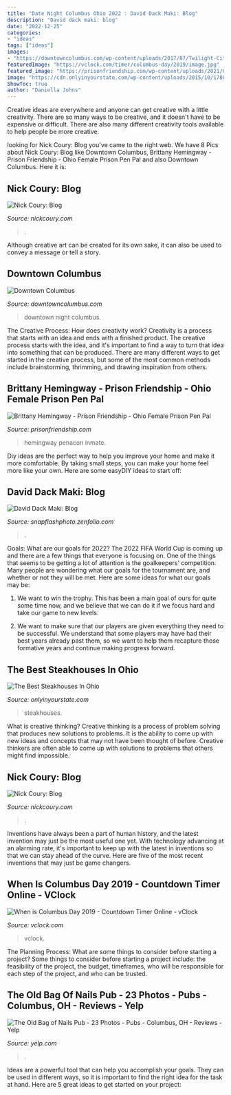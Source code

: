 ```yaml
---
title: "Date Night Columbus Ohio 2022 : David Dack Maki: Blog"
description: "David dack maki: blog"
date: "2022-12-25"
categories:
- "ideas"
tags: ["ideas"]
images:
- "https://downtowncolumbus.com/wp-content/uploads/2017/07/Twilight-Cityscape-web.jpg"
featuredImage: "https://vclock.com/timer/columbus-day/2019/image.jpg"
featured_image: "https://prisonfriendship.com/wp-content/uploads/2021/07/Brittany-H..png"
image: "https://cdn.onlyinyourstate.com/wp-content/uploads/2015/10/17804_10151467961099270_1559596711_n-700x259.jpg"
ShowToc: true
author: "Daniella Johns"
---
```



Creative ideas are everywhere and anyone can get creative with a little creativity. There are so many ways to be creative, and it doesn't have to be expensive or difficult. There are also many different creativity tools available to help people be more creative.

	

		
looking for Nick Coury: Blog you've came to the right web. We have 8 Pics about Nick Coury: Blog like Downtown Columbus, Brittany Hemingway - Prison Friendship - Ohio Female Prison Pen Pal and also Downtown Columbus. Here it is:
		
    
## Nick Coury: Blog

<img loading=lazy src="https://www.nickcoury.com/img/s/v-10/p899461594-6.jpg" onerror="this.onerror=null;this.src='https://tse3.mm.bing.net/th?id=OIP.Rf7h4PqTGnBotzGa3glqBwHaFS&amp;pid=15.1';" alt="Nick Coury: Blog">

_Source: nickcoury.com_

>. 

	

Although creative art can be created for its own sake, it can also be used to convey a message or tell a story.

    
## Downtown Columbus

<img loading=lazy src="https://downtowncolumbus.com/wp-content/uploads/2017/07/Twilight-Cityscape-web.jpg" onerror="this.onerror=null;this.src='https://tse4.mm.bing.net/th?id=OIP.a7_2MHSeNo1MinxUZXI5TAHaEO&amp;pid=15.1';" alt="Downtown Columbus">

_Source: downtowncolumbus.com_

>downtown night columbus. 

	

The Creative Process: How does creativity work?
Creativity is a process that starts with an idea and ends with a finished product. The creative process starts with the idea, and it's important to find a way to turn that idea into something that can be produced. There are many different ways to get started in the creative process, but some of the most common methods include brainstorming, thrimming, and drawing inspiration from others.

    
## Brittany Hemingway - Prison Friendship - Ohio Female Prison Pen Pal

<img loading=lazy src="https://prisonfriendship.com/wp-content/uploads/2021/07/Brittany-H..png" onerror="this.onerror=null;this.src='https://tse2.mm.bing.net/th?id=OIP.1H9um7xz9DckQ1jMXCZ1RgAAAA&amp;pid=15.1';" alt="Brittany Hemingway - Prison Friendship - Ohio Female Prison Pen Pal">

_Source: prisonfriendship.com_

>hemingway penacon inmate. 

	

Diy ideas are the perfect way to help you improve your home and make it more comfortable. By taking small steps, you can make your home feel more like your own. Here are some easyDIY ideas to start off: 

    
## David Dack Maki: Blog

<img loading=lazy src="https://snapflashphoto.zenfolio.com/img/s/v-10/p1175915164-5.jpg" onerror="this.onerror=null;this.src='https://tse4.mm.bing.net/th?id=OIP.rQHXiTybmYICrsTBC4n3VwHaJ4&amp;pid=15.1';" alt="David Dack Maki: Blog">

_Source: snapflashphoto.zenfolio.com_

>. 

	

Goals: What are our goals for 2022?
The 2022 FIFA World Cup is coming up and there are a few things that everyone is focusing on. One of the things that seems to be getting a lot of attention is the goalkeepers’ competition. Many people are wondering what our goals for the tournament are, and whether or not they will be met. Here are some ideas for what our goals may be: 
1) We want to win the trophy. This has been a main goal of ours for quite some time now, and we believe that we can do it if we focus hard and take our game to new levels. 

2) We want to make sure that our players are given everything they need to be successful. We understand that some players may have had their best years already past them, so we want to help them recapture those formative years and continue making progress forward.

    
## The Best Steakhouses In Ohio

<img loading=lazy src="https://cdn.onlyinyourstate.com/wp-content/uploads/2015/10/17804_10151467961099270_1559596711_n-700x259.jpg" onerror="this.onerror=null;this.src='https://tse4.mm.bing.net/th?id=OIP.z9LkYYKMhKDagPG4TV_99wHaCv&amp;pid=15.1';" alt="The Best Steakhouses In Ohio">

_Source: onlyinyourstate.com_

>steakhouses. 

	

What is creative thinking?
Creative thinking is a process of problem solving that produces new solutions to problems. It is the ability to come up with new ideas and concepts that may not have been thought of before. Creative thinkers are often able to come up with solutions to problems that others might find impossible.

    
## Nick Coury: Blog

<img loading=lazy src="https://www.nickcoury.com/img/s/v-10/p651539136-6.jpg" onerror="this.onerror=null;this.src='https://tse2.mm.bing.net/th?id=OIP.Vt5XS1gO08syCw3PlG_OjQHaE4&amp;pid=15.1';" alt="Nick Coury: Blog">

_Source: nickcoury.com_

>. 

	

Inventions have always been a part of human history, and the latest invention may just be the most useful one yet. With technology advancing at an alarming rate, it's important to keep up with the latest in inventions so that we can stay ahead of the curve. Here are five of the most recent inventions that may just be game changers.

    
## When Is Columbus Day 2019 - Countdown Timer Online - VClock

<img loading=lazy src="https://vclock.com/timer/columbus-day/2019/image.jpg" onerror="this.onerror=null;this.src='https://tse4.mm.bing.net/th?id=OIP.ty6xqR74QpuQavUDZP1sDgHaD2&amp;pid=15.1';" alt="When is Columbus Day 2019 - Countdown Timer Online - vClock">

_Source: vclock.com_

>vclock. 

	

The Planning Process: What are some things to consider before starting a project?
Some things to consider before starting a project include: the feasibility of the project, the budget, timeframes, who will be responsible for each step of the project, and who can be trusted.

    
## The Old Bag Of Nails Pub - 23 Photos - Pubs - Columbus, OH - Reviews - Yelp

<img loading=lazy src="http://s3-media1.ak.yelpcdn.com/bphoto/Um1UEf_s6j3Uu3jPPG7fDQ/l.jpg" onerror="this.onerror=null;this.src='https://tse2.mm.bing.net/th?id=OIP.JVi6POI5LEKTxvv3s2S4XQHaJ4&amp;pid=15.1';" alt="The Old Bag of Nails Pub - 23 Photos - Pubs - Columbus, OH - Reviews - Yelp">

_Source: yelp.com_

>. 

	

Ideas are a powerful tool that can help you accomplish your goals. They can be used in different ways, so it is important to find the right idea for the task at hand. Here are 5 great ideas to get started on your project: 


